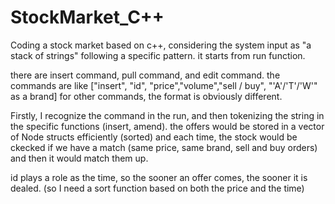 # StockMarket_C++

Coding a stock market based on c++, considering the system input as "a stack of strings" following a specific pattern.
it starts from run function.

there are insert command, pull command, and edit command.
the commands are like ["insert", "id", "price","volume","sell / buy", "'A'/'T'/'W'" as a brand]
for other commands, the format is obviously different.

Firstly, I recognize the command in the run, and then tokenizing the string in the specific functions (insert, amend).
the offers would be stored in a vector of Node structs efficiently (sorted) and each time, the stock would be ckecked if we have a match (same price, same brand, sell and buy orders) and then it would match them up.

id plays a role as the time, so the sooner an offer comes, the sooner it is dealed. (so I need a sort function based on both the price and the time)
